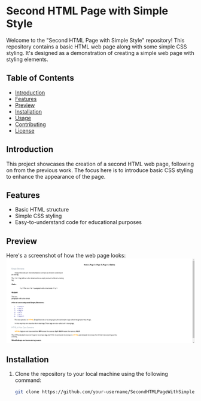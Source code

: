 # Second HTML Page with Simple Style

Welcome to the "Second HTML Page with Simple Style" repository! This repository contains a basic HTML web page along with some simple CSS styling. It's designed as a demonstration of creating a simple web page with styling elements.

## Table of Contents

- [Introduction](#introduction)
- [Features](#features)
- [Preview](#preview)
- [Installation](#installation)
- [Usage](#usage)
- [Contributing](#contributing)
- [License](#license)

## Introduction

This project showcases the creation of a second HTML web page, following on from the previous work. The focus here is to introduce basic CSS styling to enhance the appearance of the page.

## Features

- Basic HTML structure
- Simple CSS styling
- Easy-to-understand code for educational purposes

## Preview

Here's a screenshot of how the web page looks:
![Alt text](image.png)

## Installation

1. Clone the repository to your local machine using the following command:

   ```sh
   git clone https://github.com/your-username/SecondHTMLPageWithSimpleStyle.git
   ```

